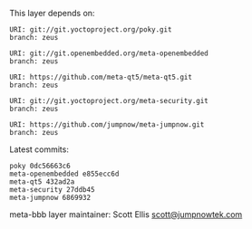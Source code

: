 This layer depends on:

    URI: git://git.yoctoproject.org/poky.git
    branch: zeus

    URI: git://git.openembedded.org/meta-openembedded
    branch: zeus

    URI: https://github.com/meta-qt5/meta-qt5.git
    branch: zeus 

    URI: git://git.yoctoproject.org/meta-security.git
    branch: zeus 

    URI: https://github.com/jumpnow/meta-jumpnow.git
    branch: zeus


Latest commits:

    poky 0dc56663c6
    meta-openembedded e855ecc6d
    meta-qt5 432ad2a
    meta-security 27ddb45
    meta-jumpnow 6869932


meta-bbb layer maintainer: Scott Ellis <scott@jumpnowtek.com>
